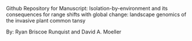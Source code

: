 Github Repository for Manuscript: Isolation-by-environment and its consequences for range shifts with global change: landscape genomics of the invasive plant common tansy
	
 By: Ryan Briscoe Runquist and David A. Moeller 

